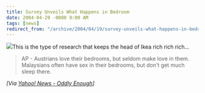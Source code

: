 ```yaml
---
title: Survey Unveils What Happens in Bedroom
date: 2004-04-20 -0800 9:00 AM
tags: [news]
redirect_from: "/archive/2004/04/19/survey-unveils-what-happens-in-bedroom.aspx/"
---
```


![](/images/ikea.gif)This is the type of research that keeps the head of
Ikea rich rich rich...

> AP - Austrians love their bedrooms, but seldom make love in them.
> Malaysians often have sex in their bedrooms, but don't get much sleep
> there.

*[Via [Yahoo! News - Oddly
Enough](http://us.rd.yahoo.com/dailynews/rss/oddlyenough/*http://story.news.yahoo.com/news?tmpl=story2&u=/ap/20040420/ap_on_fe_st/sweden_bedroom_habits)]*

